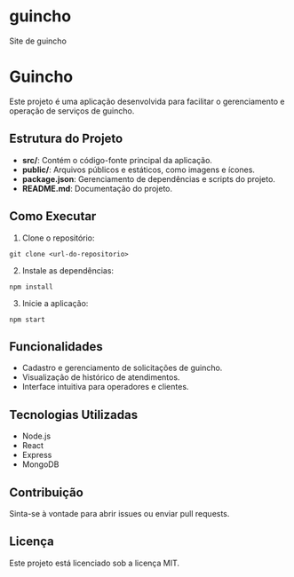 # guincho
Site de guincho
# Guincho

Este projeto é uma aplicação desenvolvida para facilitar o gerenciamento e operação de serviços de guincho.

## Estrutura do Projeto

- **src/**: Contém o código-fonte principal da aplicação.
- **public/**: Arquivos públicos e estáticos, como imagens e ícones.
- **package.json**: Gerenciamento de dependências e scripts do projeto.
- **README.md**: Documentação do projeto.

## Como Executar

1. Clone o repositório:
  ```
  git clone <url-do-repositorio>
  ```
2. Instale as dependências:
  ```
  npm install
  ```
3. Inicie a aplicação:
  ```
  npm start
  ```

## Funcionalidades

- Cadastro e gerenciamento de solicitações de guincho.
- Visualização de histórico de atendimentos.
- Interface intuitiva para operadores e clientes.

## Tecnologias Utilizadas

- Node.js
- React
- Express
- MongoDB

## Contribuição

Sinta-se à vontade para abrir issues ou enviar pull requests.

## Licença

Este projeto está licenciado sob a licença MIT.
